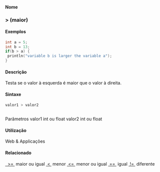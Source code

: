 
#### Nome
### > (maior)

#### Exemplos

```pde
int a = 5; 
int b = 13; 
if(b > a) { 
 println("variable b is larger the variable a"); 
} 

```

#### Descrição
Testa se o valor à
esquerda é maior que o valor à direita.

#### Sintaxe
```pde
valor1 > valor2
            
```
Parâmetros
valor1
int
ou float
valor2
int
ou float

#### Utilização
 Web &
Applicações

#### Relacionado
[ ](file:///F:/Software/Processing/Tradu%E7%E3o/www.processing.org/reference/br/greaterthan)[ >= ](greaterthanorequalto)
maior
ou igual
[ < ](lessthan)
menor
[ <= ](lessthanorequalto)
menor
ou igual
[ == ](equality)
igual
[ != ](inequality)
diferente
